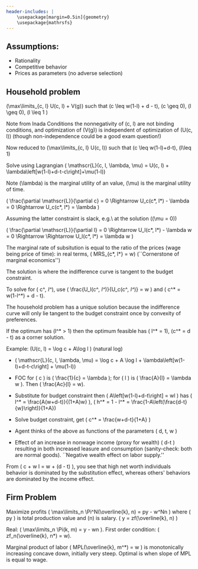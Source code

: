 ```yaml
---
header-includes: |
    \usepackage[margin=0.5in]{geometry}
    \usepackage{mathrsfs}
---
```


## Assumptions:

* Rationality
* Competitive behavior
* Prices as parameters (no adverse selection)

## Household problem

\(\max\limits_{c, l} U(c, l) + V(g)\) such that \(c \leq w(1-l) + d - t\), \(c \geq 0\), \(l \geq 0\), \(l \leq 1 \)

Note from Inada Conditions the nonnegativity of \(c, l\) are not binding conditions, and optimization of \(V(g)\) is independent of optimization of \(U(c, l)\) (though non-independence could be a good exam question!)

Now reduced to \(\max\limits_{c, l} U(c, l)\) such that \(c \leq w(1-l)+d-t\), \(l\leq 1\)

Solve using Lagrangian \( \mathscr{L}(c, l, \lambda, \mu) = U(c, l) + \lambda\left[w(1-l)+d-t-c\right]+\mu(1-l)\)

Note \(\lambda\) is the marginal utility of an value, \(\mu\) is the marginal utility of time.

\( \frac{\partial \mathscr{L}}{\partial c} = 0 \Rightarrow U_c(c*, l*) - \lambda = 0 \Rightarrow U_c(c*, l*) = \lambda \)

Assuming the latter constraint is slack, e.g.\ at the solution (\(\mu = 0\))

\( \frac{\partial \mathscr{L}}{\partial l} = 0 \Rightarrow U_l(c*, l*) - \lambda w = 0 \Rightarrow \Rightarrow U_l(c*, l*) = \lambda w \)

The marginal rate of subsitution is equal to the ratio of the prices (wage being price of time): in real terms, \( MRS_{c*, l*} = w\) (``Cornerstone of marginal economics'')

The solution is where the indifference curve is tangent to the budget constraint.

To solve for \( c^*, l^*\), use \( \frac{U_l(c^*, l^*)}{U_c(c^*, l^*)} = w \) and \( c^* = w(1-l^*) + d - t\).

The household problem has a unique solution because the indifference curve will only lie tangent to the budget constraint once by convexity of preferences.

If the optimum has \(l^* > 1\) then the optimum feasible has \( l^* = 1\), \(c^* = d - t\) as a corner solution.

Example: \(U(c, l) = \log c + A\log l \) (natural log)

* \( \mathscr{L}(c, l, \lambda, \mu) = \log c + A \log l + \lambda\left[w(1-l)+d-t-c\right] + \mu(1-l)\)

* FOC for \( c \) is \( \frac{1}{c} = \lambda \); for \( l \) is \( \frac{A}{l} = \lambda w \). Then \( \frac{Ac}{l} = w\).

* Substitute for budget constraint then \( A\left[w(1-l)+d-t\right] = wl \) has \( l^* = \frac{A(w+d-t)}{(1+A)w} \),
\( h^* = 1 - l^* = \frac{1-A\left(\frac{d-t}{w}\right)}{1+A}\)

* Solve budget constraint, get \( c^* = \frac{w+d-t}{1+A} \)

* Agent thinks of the above as functions of the parameters \( d, t, w \)

* Effect of an increase in nonwage income (proxy for wealth) \( d-t \) resulting in both increased leasure and consumption (sanity-check: both are normal goods). ``Negative wealth effect on labor supply.''

From \( c + w l = w + (d - t) \), you see that high net worth individuals behavior is dominated by the substitution effect, whereas others' behaviors are dominated by the income effect.

## Firm Problem

Maximize profits \( \max\limits_n \Pi^N(\overline{k}, n) = py - w^Nn \) where \( py \) is total production value and \(n\) is salary. \( y = zf(\overline{k}, n) \)

Real: \( \max\limits_n \Pi(k, m) = y - wn \). First order condition: \( zf_n(\overline{k}, n*) = w\).

Marginal product of labor \( MPL(\overline{k}, m^*) = w \) is monotonically increasing concave down, initially very steep. Optimal is when slope of MPL is equal to wage.
